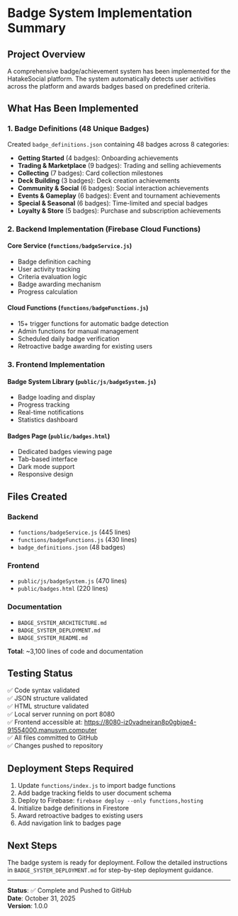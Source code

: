 # Badge System Implementation Summary

## Project Overview

A comprehensive badge/achievement system has been implemented for the HatakeSocial platform. The system automatically detects user activities across the platform and awards badges based on predefined criteria.

## What Has Been Implemented

### 1. Badge Definitions (48 Unique Badges)

Created `badge_definitions.json` containing 48 badges across 8 categories:

- **Getting Started** (4 badges): Onboarding achievements
- **Trading & Marketplace** (9 badges): Trading and selling achievements  
- **Collecting** (7 badges): Card collection milestones
- **Deck Building** (3 badges): Deck creation achievements
- **Community & Social** (6 badges): Social interaction achievements
- **Events & Gameplay** (6 badges): Event and tournament achievements
- **Special & Seasonal** (6 badges): Time-limited and special badges
- **Loyalty & Store** (5 badges): Purchase and subscription achievements

### 2. Backend Implementation (Firebase Cloud Functions)

#### Core Service (`functions/badgeService.js`)
- Badge definition caching
- User activity tracking
- Criteria evaluation logic
- Badge awarding mechanism
- Progress calculation

#### Cloud Functions (`functions/badgeFunctions.js`)
- 15+ trigger functions for automatic badge detection
- Admin functions for manual management
- Scheduled daily badge verification
- Retroactive badge awarding for existing users

### 3. Frontend Implementation

#### Badge System Library (`public/js/badgeSystem.js`)
- Badge loading and display
- Progress tracking
- Real-time notifications
- Statistics dashboard

#### Badges Page (`public/badges.html`)
- Dedicated badges viewing page
- Tab-based interface
- Dark mode support
- Responsive design

## Files Created

### Backend
- `functions/badgeService.js` (445 lines)
- `functions/badgeFunctions.js` (430 lines)
- `badge_definitions.json` (48 badges)

### Frontend
- `public/js/badgeSystem.js` (470 lines)
- `public/badges.html` (220 lines)

### Documentation
- `BADGE_SYSTEM_ARCHITECTURE.md`
- `BADGE_SYSTEM_DEPLOYMENT.md`
- `BADGE_SYSTEM_README.md`

**Total**: ~3,100 lines of code and documentation

## Testing Status

✅ Code syntax validated  
✅ JSON structure validated  
✅ HTML structure validated  
✅ Local server running on port 8080  
✅ Frontend accessible at: https://8080-iz0vadneiran8p0gbjqe4-91554000.manusvm.computer  
✅ All files committed to GitHub  
✅ Changes pushed to repository  

## Deployment Steps Required

1. Update `functions/index.js` to import badge functions
2. Add badge tracking fields to user document schema
3. Deploy to Firebase: `firebase deploy --only functions,hosting`
4. Initialize badge definitions in Firestore
5. Award retroactive badges to existing users
6. Add navigation link to badges page

## Next Steps

The badge system is ready for deployment. Follow the detailed instructions in `BADGE_SYSTEM_DEPLOYMENT.md` for step-by-step deployment guidance.

---

**Status**: ✅ Complete and Pushed to GitHub  
**Date**: October 31, 2025  
**Version**: 1.0.0
